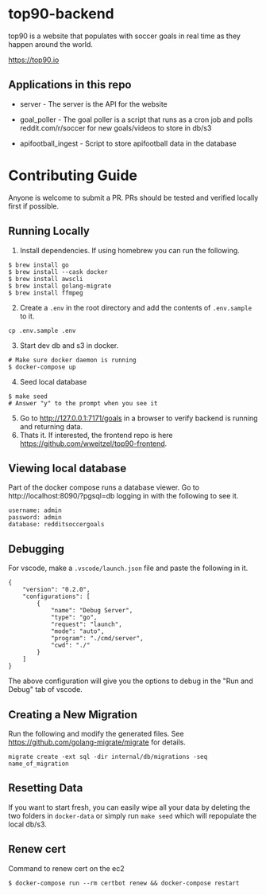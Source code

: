 # top90-backend

top90 is a website that populates with soccer goals in real time as they happen around the world.

https://top90.io

## Applications in this repo
- server - The server is the API for the website

- goal_poller - The goal poller is a script that runs as a cron job and polls reddit.com/r/soccer for new goals/videos to store in db/s3

- apifootball_ingest - Script to store apifootball data in the database

# Contributing Guide
Anyone is welcome to submit a PR. PRs should be tested and verified locally first if possible.

## Running Locally
1. Install dependencies. If using homebrew you can run the following.
```
$ brew install go
$ brew install --cask docker
$ brew install awscli
$ brew install golang-migrate
$ brew install ffmpeg
```
2. Create a `.env` in the root directory and add the contents of `.env.sample` to it.
```
cp .env.sample .env
```
3. Start dev db and s3 in docker.
```
# Make sure docker daemon is running
$ docker-compose up
```
4. Seed local database
```
$ make seed
# Answer "y" to the prompt when you see it
```
5. Go to http://127.0.0.1:7171/goals in a browser to verify backend is running and returning data.
6. Thats it. If interested, the frontend repo is here https://github.com/wweitzel/top90-frontend.

## Viewing local database
Part of the docker compose runs a database viewer. Go to http://localhost:8090/?pgsql=db logging in with the following to see it.
```
username: admin
password: admin
database: redditsoccergoals
```

## Debugging
For vscode, make a `.vscode/launch.json` file and paste the following in it.
```
{
    "version": "0.2.0",
    "configurations": [
        {
            "name": "Debug Server",
            "type": "go",
            "request": "launch",
            "mode": "auto",
            "program": "./cmd/server",
            "cwd": "./"
        }
    ]
}
```
The above configuration will give you the options to debug in the "Run and Debug" tab of vscode.

## Creating a New Migration
Run the following and modify the generated files. See https://github.com/golang-migrate/migrate for details.
```
migrate create -ext sql -dir internal/db/migrations -seq name_of_migration
```

## Resetting Data
If you want to start fresh, you can easily wipe all your data by deleting the two folders in `docker-data` or simply run `make seed` which will repopulate the local db/s3. 

## Renew cert
Command to renew cert on the ec2
```
$ docker-compose run --rm certbot renew && docker-compose restart
```
